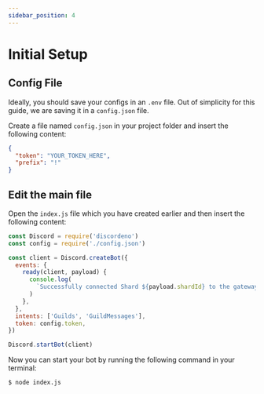 ```yaml
---
sidebar_position: 4
---
```


# Initial Setup

## Config File

Ideally, you should save your configs in an `.env` file. Out of simplicity for this guide, we are saving it in a
`config.json` file.

Create a file named `config.json` in your project folder and insert the following content:

```json
{
  "token": "YOUR_TOKEN_HERE",
  "prefix": "!"
}
```

## Edit the main file

Open the `index.js` file which you have created earlier and then insert the following content:

```js
const Discord = require('discordeno')
const config = require('./config.json')

const client = Discord.createBot({
  events: {
    ready(client, payload) {
      console.log(
        `Successfully connected Shard ${payload.shardId} to the gateway`,
      )
    },
  },
  intents: ['Guilds', 'GuildMessages'],
  token: config.token,
})

Discord.startBot(client)
```

Now you can start your bot by running the following command in your terminal:

```cli
$ node index.js
```
